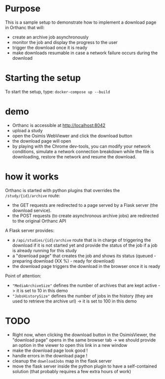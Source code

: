 # Purpose

This is a sample setup to demonstrate how to implement a download page
in Orthanc that will:

- create an archive job asynchronously
- monitor the job and display the progress to the user
- trigger the download once it is ready
- make downloads resumable in case a network failure occurs during the download

# Starting the setup

To start the setup, type: `docker-compose up --build`

# demo

- Orthanc is accessible at [http://localhost:8042](http://localhost:8042)
- upload a study
- open the Osimis WebViewer and click the download button
- the download page will open
- by playing with the Chrome dev-tools, you can modify your network conditions, simulate a network connection breakdown while the file is downloading, restore the network and resume the download.

# how it works

Orthanc is started with python plugins that overrides the `/study/{id}/archive` route:

- the GET requests are redirected to a page served by a Flask server (the download service).
- the POST requests (to create asynchronous archive jobs) are redirected to the original Orthanc API

A Flask server provides:

- a `/api/studies/{id}/archive` route that is in charge of triggering the download if it is not started yet and provide the status of the job if a job is already running for this study
- a "download page" that creates the job and shows its status (queued - preparing download (XX %) - ready for download)
- the download page triggers the download in the browser once it is ready


Point of attention:

- `"MediaArchiveSize"` defines the number of archives that are kept active -> it is set to 10 in this demo
- `"JobsHistorySize"` defines the number of jobs in the history (they are used to retrieve the archive url) -> it is set to 100 in this demo


# TODO

- Right now, when clicking the download button in the OsimisViewer, the "download page" opens in the same browser tab -> we should provide an option in the viewer
to open this link in a new window
- make the download page look good !
- handle errors in the download page !
- cleanup the `downloadJobs` map in the flask server
- move the flask server inside the python plugin to have a self-contained solution (that probably requires a few extra hours of work)




